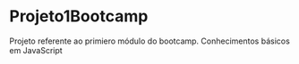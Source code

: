 # Projeto1Bootcamp
Projeto referente ao primiero módulo do bootcamp. Conhecimentos básicos em JavaScript
